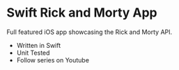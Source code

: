 # Swift Rick and Morty App

Full featured iOS app showcasing the Rick and Morty API.

- Written in Swift
- Unit Tested
- Follow series on Youtube
